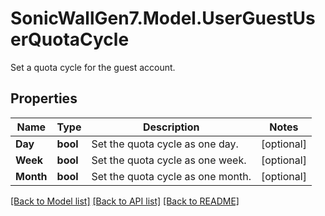 # SonicWallGen7.Model.UserGuestUserQuotaCycle
Set a quota cycle for the guest account.

## Properties

Name | Type | Description | Notes
------------ | ------------- | ------------- | -------------
**Day** | **bool** | Set the quota cycle as one day. | [optional] 
**Week** | **bool** | Set the quota cycle as one week. | [optional] 
**Month** | **bool** | Set the quota cycle as one month. | [optional] 

[[Back to Model list]](../README.md#documentation-for-models) [[Back to API list]](../README.md#documentation-for-api-endpoints) [[Back to README]](../README.md)

